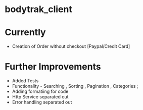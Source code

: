 # bodytrak_client

# Currently
- Creation of Order without checkout [Paypal/Credit Card]
  
# Further Improvements
- Added Tests
- Functionality - Searching , Sorting , Pagination , Categories ; 
- Adding formatiing for code
- Http Service separated out
- Error handling separated out
